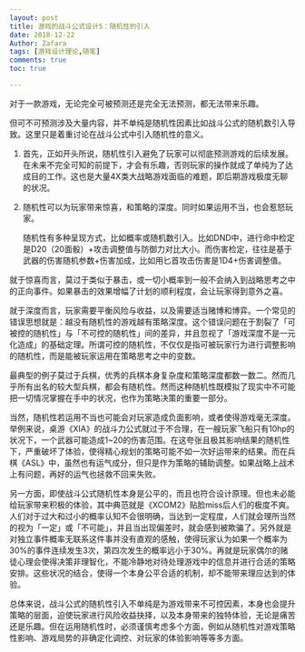 ```yaml
---
layout: post
title: 游戏的战斗公式设计5：随机性的引入
date: 2018-12-22
Author: Zafara
tags: [游戏设计理论,随笔]
comments: true
toc: true

---
```


 对于一款游戏，无论完全可被预测还是完全无法预测，都无法带来乐趣。

 但可不可预测涉及大量内容，并不单纯是随机性因素比如战斗公式的随机数引入导致。这里只是着重讨论在战斗公式中引入随机性的意义。

1. 首先，正如开头所说，随机性引入避免了玩家可以彻底预测游戏的后续发展。在未来不完全可知的前提下，才会有乐趣，否则玩家的操作就成了单纯为了达成目的工作。这也是大量4X类大战略游戏面临的难题，即后期游戏极度无聊的状况。

2. 随机性可以为玩家带来惊喜，和策略的深度。同时如果运用不当，也会惹怒玩家。

    随机性有多种呈现方式，比如概率或随机数引入。比如DND中，进行命中检定是D20（20面骰）+攻击调整值与防御力对比大小。而伤害检定，往往是基于武器的伤害随机参数+伤害加成，比如用匕首攻击伤害是1D4+伤害调整值。

 就于惊喜而言，莫过于类似于暴击，或一切小概率到一般不会纳入到战略思考之中的正向事件。如果暴击的效果增幅了计划的顺利程度，会让玩家得到意外之喜。

 就于深度而言，玩家需要平衡风险与收益，以及需要适当赌博和博弈。一个常见的错误思想就是：越没有随机性的游戏越有策略深度。这个错误问题在于割裂了「可被控的随机性」与「不可控的随机性」间的差异，并且忽视了「游戏深度不是一元化造成」的基础定理。所谓可控的随机性，不仅仅是指可被玩家行为进行调整影响的随机性，而是能被玩家运用在策略思考之中的变数。

 最典型的例子莫过于兵棋，优秀的兵棋本身复杂度和策略深度都数一数二。然而几乎所有出名的较大型兵棋，都会有随机性。然而这种随机性既模拟了现实中不可能把一切情况掌握在手中的状况，也作为策略决策的重要一部分。

 当然，随机性若运用不当也可能会对玩家造成负面影响，或者使得游戏毫无深度。举例来说，桌游《XIA》的战斗力公式就过于不合理，在一艘玩家飞船只有10hp的状况下，一个武器可能造成1~20的伤害范围。在这夸张且极其影响结果的随机性下，严重破坏了体验，使得精心规划的策略可能不如一次好运带来的结果。而在兵棋《ASL》中，虽然也有运气成分，但只是作为策略的辅助调整。如果战略上战术上有问题，再好的运气也拯救不回来失败。

 另一方面，即使战斗公式随机性本身是公平的，而且也符合设计原理。但也未必能给玩家带来积极的体验，其中典范就是《XCOM2》贴脸miss后人们的极度不爽。人们对于过大和过小的概率认知不会很明确，当达到一定程度，人们就会理所当然的视为「一定」或「不可能」，并且当出现偏差时，就会感到被欺骗了。另外就是对独立事件概率无联系这件事并没有直观的感触，使得玩家认为如果一个概率为30%的事件连续发生3次，第四次发生的概率远小于30%。再就是玩家偶尔的赌徒心理会使得决策非理智化，不能冷静地对待处理游戏中的信息并进行合适的策略安排。这些状况的结合，使得一个本身公平合适的机制，却不能带来理应达到的体验。

 总体来说，战斗公式的随机性引入不单纯是为游戏带来不可控因素，本身也会提升策略的层面，迫使玩家进行风险收益抉择，以及本身带来的独特体验，无论是痛苦还是乐趣。但在运用随机性时，必须谨慎考虑多个方面，例如从随机性对游戏策略性影响、游戏局势的非确定化调控、对玩家的体验影响等等多方面。

